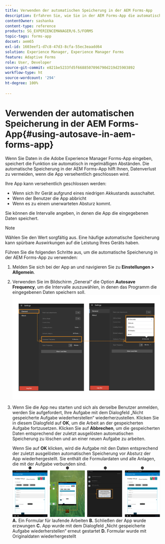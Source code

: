 ```yaml
---
title: Verwenden der automatischen Speicherung in der AEM Forms-App
description: Erfahren Sie, wie Sie in der AEM Forms-App die automatische Speicherung verwenden, mit der Sie Datenverlust vermeiden können.
contentOwner: sashanka
content-type: reference
products: SG_EXPERIENCEMANAGER/6.5/FORMS
topic-tags: forms-app
docset: aem65
exl-id: 1603eef1-d7c8-47d3-8cfa-55ec3eaadd64
solution: Experience Manager, Experience Manager Forms
feature: Adaptive Forms
role: User, Developer
source-git-commit: e821be5233fd5f6688507096790d219d25903892
workflow-type: ht
source-wordcount: '294'
ht-degree: 100%

---
```


# Verwenden der automatischen Speicherung in der AEM Forms-App{#using-autosave-in-aem-forms-app}

Wenn Sie Daten in die Adobe Experience Manager Forms-App eingeben, speichert die Funktion sie automatisch in regelmäßigen Abständen. Die automatische Speicherung in der AEM Forms-App hilft Ihnen, Datenverlust zu vermeiden, wenn die App versehentlich geschlossen wird.

Ihre App kann versehentlich geschlossen werden:

* Wenn sich Ihr Gerät aufgrund eines niedrigen Akkustands ausschaltet.
* Wenn der Benutzer die App abbricht
* Wenn es zu einem unerwarteten Absturz kommt.

Sie können die Intervalle angeben, in denen die App die eingegebenen Daten speichert.

>[!NOTE]
>
>Wählen Sie den Wert sorgfältig aus. Eine häufige automatische Speicherung kann spürbare Auswirkungen auf die Leistung Ihres Geräts haben.

Führen Sie die folgenden Schritte aus, um die automatische Speicherung in der AEM Forms-App zu verwenden:

1. Melden Sie sich bei der App an und navigieren Sie zu **Einstellungen > Allgemein**.
1. Verwenden Sie im Bildschirm „General“ die Option **Autosave Frequency**, um die Intervalle auszuwählen, in denen das Programm die eingegebenen Daten speichern soll.
   [![Einstellen der Häufigkeit der automatischen Speicherung](assets/using-autosave-freq-07.png)](assets/using-autosave-freq-07-1.png)

1. Wenn Sie die App neu starten und sich als derselbe Benutzer anmelden, werden Sie aufgefordert, Ihre Aufgabe mit dem Dialogfeld „Nicht gespeicherte Aufgabe wiederherstellen“ wiederherzustellen. Klicken Sie in diesem Dialogfeld auf **OK**, um die Arbeit an der gespeicherten Aufgabe fortzusetzen. Klicken Sie auf **Abbrechen**, um die gespeicherten Daten entsprechend der zuletzt ausgelösten automatischen Speicherung zu löschen und an einer neuen Aufgabe zu arbeiten.

   Wenn Sie auf **OK** klicken, wird die Aufgabe mit den Daten entsprechend der zuletzt ausgelösten automatischen Speicherung vor Absturz der App wiederhergestellt. Sie enthält die Formulardaten und alle Anlagen, die mit der Aufgabe verbunden sind.
   [![Wiederherstellen einer Aufgabe ](assets/autosave-flow.png)](assets/using-autosave-freq-06.png)**A.** Ein Formular für laufende Arbeiten **B.** Schließen der App wurde erzwungen **C.** App wurde mit dem Dialogfeld „Nicht gespeicherte Aufgabe wiederherstellen“ erneut gestartet **D.** Formular wurde mit Originaldaten wiederhergestellt
